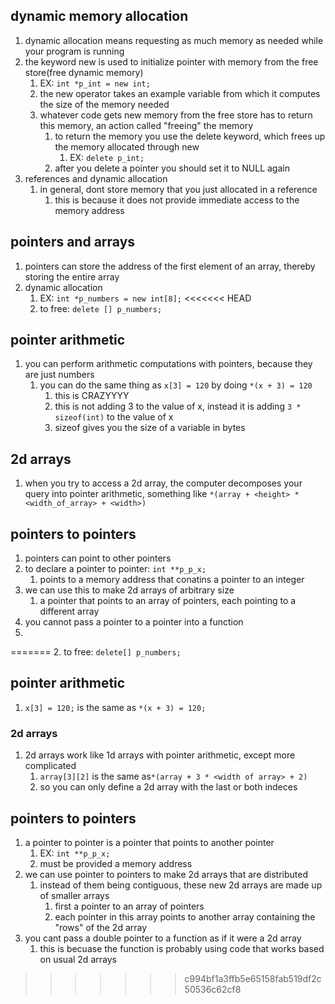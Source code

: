 ## dynamic memory allocation
1. dynamic allocation means requesting as much memory as needed while your program is running
2. the keyword new is used to initialize pointer with memory from the free store(free dynamic memory)
   1. EX: `int *p_int = new int;`
   2. the new operator takes an example variable from which it computes the size of the memory needed
   3. whatever code gets new memory from the free store has to return this memory, an action called "freeing" the memory
      1. to return the memory you use the delete keyword, which frees up the memory allocated through new
         1. EX: `delete p_int;`
      2. after you delete a pointer you should set it to NULL again
3. references and dynamic allocation
   1. in general, dont store memory that you just allocated in a reference
      1. this is because it does not provide immediate access to the memory address

## pointers and arrays
1. pointers can store the address of the first element of an array, thereby storing the entire array
2. dynamic allocation
   1. EX: `int *p_numbers = new int[8];`
<<<<<<< HEAD
   2. to free: `delete [] p_numbers;`
   

## pointer arithmetic
1. you can perform arithmetic computations with pointers, because they are just numbers
   1. you can do the same thing as `x[3] = 120` by doing `*(x + 3) = 120`
      1. this is CRAZYYYY
      2. this is not adding 3 to the value of x, instead it is adding `3 * sizeof(int)` to the value of x
      3. sizeof gives you the size of a variable in bytes


## 2d arrays
1. when you try to access a 2d array, the computer decomposes your query into pointer arithmetic, something like `*(array + <height> * <width_of_array> + <width>)`

## pointers to pointers
1. pointers can point to other pointers
2. to declare a pointer to pointer: `int **p_p_x;`
   1. points to a memory address that conatins a pointer to an integer
3. we can use this to make 2d arrays of arbitrary size
   1. a pointer that points to an array of pointers, each pointing to a different array
4. you cannot pass a pointer to a pointer into a function
5. 
=======
   2. to free: `delete[] p_numbers;`

## pointer arithmetic
1. `x[3] = 120;` is the same as `*(x + 3) = 120;`


### 2d arrays
1. 2d arrays work like 1d arrays with pointer arithmetic, except more complicated
   1. `array[3][2]` is the same as`*(array + 3 * <width of array> + 2)`
   2. so you can only define a 2d array with the last or both indeces


## pointers to pointers
1. a pointer to pointer is a pointer that points to another pointer
   1. EX: `int **p_p_x;`
   2. must be provided a memory address
2. we can use pointer to pointers to make 2d arrays that are distributed
   1. instead of them being contiguous, these new 2d arrays are made up of smaller arrays
      1. first a pointer to an array of pointers
      2. each pointer in this array points to another array containing the "rows" of the 2d array
3. you cant pass a double pointer to a function as if it were a 2d array
   1. this is becuase the function is probably using code that works based on usual 2d arrays
>>>>>>> c994bf1a3ffb5e65158fab519df2c50536c62cf8
